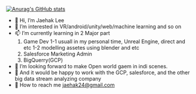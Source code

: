 [![Anurag's GitHub stats](https://github-readme-stats.vercel.app/api?username=jaehak24&show_icons=true&theme=cobalt)](https://github.com/anuraghazra/github-readme-stats)


- 👋 Hi, I’m Jaehak Lee
- 👀 I’m interested in VR/android/unity/web/machine learning and so on
- 📫 I’m currently learning in 2 Major part
  1. Game Dev
   1-1 usuall in my personal time, Unreal Engine, direct and etc
   1-2 modelling assetes using blender and etc
  2. Salesforce Marketing Admin
  3. BigQuerry(GCP)  
- 💞️ I’m looking forward to make Open world gaem in indi scenes.
- 💞️ And it would be happy to work with the GCP, salesforce, and the other big data stream analyzing company
- 🌱 How to reach me jaehak24@gmail.com

<!---
jaehak24/jaehak24 is a ✨ special ✨ repository because its `README.md` (this file) appears on your GitHub profile.
You can click the Preview link to take a look at your changes.
--->
